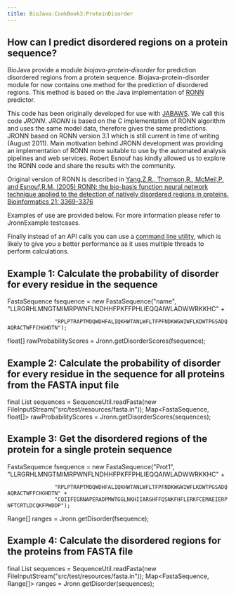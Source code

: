 ```yaml
---
title: BioJava:CookBook3:ProteinDisorder
---
```


How can I predict disordered regions on a protein sequence?
-----------------------------------------------------------

BioJava provide a module *biojava-protein-disorder* for prediction
disordered regions from a protein sequence. Biojava-protein-disorder
module for now contains one method for the prediction of disordered
regions. This method is based on the Java implementation of
[RONN](http://www.strubi.ox.ac.uk/RONN) predictor.

This code has been originally developed for use with
[JABAWS](http://www.compbio.dundee.ac.uk/jabaws). We call this code
*JRONN*. *JRONN* is based on the C implementation of RONN algorithm and
uses the same model data, therefore gives the same predictions. JRONN
based on RONN version 3.1 which is still current in time of writing
(August 2011). Main motivation behind JRONN development was providing an
implementation of RONN more suitable to use by the automated analysis
pipelines and web services. Robert Esnouf has kindly allowed us to
explore the RONN code and share the results with the community.

Original version of RONN is described in [Yang,Z.R., Thomson,R.,
McMeil,P. and Esnouf,R.M. (2005) RONN: the bio-basis function neural
network technique applied to the detection of natively disordered
regions in proteins. Bioinformatics 21:
3369-3376](http://bioinformatics.oxfordjournals.org/content/21/16/3369.full)

Examples of use are provided below. For more information please refer to
JronnExample testcases.

Finally instead of an API calls you can use a [ command line
utility](BioJava:CookBook3:ProteinDisorderCLI "wikilink"), which is
likely to give you a better performance as it uses multiple threads to
perform calculations.

Example 1: Calculate the probability of disorder for every residue in the sequence
----------------------------------------------------------------------------------

<java> FastaSequence fsequence = new FastaSequence("name",
"LLRGRHLMNGTMIMRPWNFLNDHHFPKFFPHLIEQQAIWLADWWRKKHC" +

`               "RPLPTRAPTMDQWDHFALIQKHWTANLWFLTFPFNDKWGWIWFLKDWTPGSADQAQRACTWFFCHGHDTN");`

float[] rawProbabilityScores = Jronn.getDisorderScores(fsequence);
</java>

Example 2: Calculate the probability of disorder for every residue in the sequence for all proteins from the FASTA input file
-----------------------------------------------------------------------------------------------------------------------------

<java> final List<FastaSequence> sequences = SequenceUtil.readFasta(new
FileInputStream("src/test/resources/fasta.in"));
Map<FastaSequence, float[]> rawProbabilityScores =
Jronn.getDisorderScores(sequences); </java>

Example 3: Get the disordered regions of the protein for a single protein sequence
----------------------------------------------------------------------------------

<java> FastaSequence fsequence = new FastaSequence("Prot1",
"LLRGRHLMNGTMIMRPWNFLNDHHFPKFFPHLIEQQAIWLADWWRKKHC" +

`               "RPLPTRAPTMDQWDHFALIQKHWTANLWFLTFPFNDKWGWIWFLKDWTPGSADQAQRACTWFFCHGHDTN" +`  
`               "CQIIFEGRNAPERADPMWTGGLNKHIIARGHFFQSNKFHFLERKFCEMAEIERPNFTCRTLDCQKFPWDDP");`

Range[] ranges = Jronn.getDisorder(fsequence); </java>

Example 4: Calculate the disordered regions for the proteins from FASTA file
----------------------------------------------------------------------------

<java> final List<FastaSequence> sequences = SequenceUtil.readFasta(new
FileInputStream("src/test/resources/fasta.in"));
Map<FastaSequence, Range[]> ranges = Jronn.getDisorder(sequences);

</java>
